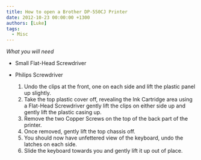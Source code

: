 ```yaml
---
title: How to open a Brother DP-550CJ Printer
date: 2012-10-23 00:00:00 +1300
authors: [Luke]
tags:
  - Misc
---
```


_What you will need_

* Small Flat-Head Screwdriver
* Philips Screwdriver

  1. Undo the clips at the front, one on each side and lift the plastic panel up slightly.
  2. Take the top plastic cover off, revealing the Ink Cartridge area using a Flat-Head Screwdriver gently lift the clips on either side up and gently lift the plastic casing up.
  3. Remove the two Copper Screws on the top of the back part of the printer.
  4. Once removed, gently lift the top chassis off.
  5. You should now have unfettered view of the keyboard, undo the latches on each side.
  6. Slide the keyboard towards you and gently lift it up out of place.
